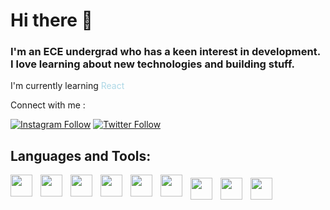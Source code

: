 # Hi there 👋

### I'm an ECE undergrad who has a keen interest in development. I love learning about new technologies and building stuff. 

I'm currently learning <span style="color:lightblue">React</span>

Connect with me : 

 [![Instagram Follow](https://img.shields.io/badge/Nikhil_vashisht-222222?style=for-the-badge&logo=Instagram)](https://www.instagram.com/nikhil_vashisht/) [![Twitter Follow](https://img.shields.io/badge/chillipaneerdry-222222?style=for-the-badge&logo=Twitter)](https://twitter.com/chillipaneerdry/) 

## Languages and Tools:
 
 <img width="35px" align="left" style="padding-right:10px;" src="https://cdn.jsdelivr.net/gh/devicons/devicon/icons/flutter/flutter-original.svg" />
 <img width="35px" align="left" style="padding-right:10px;" src="https://cdn.jsdelivr.net/gh/devicons/devicon/icons/react/react-original.svg" />
<img width="35px" align="left" style="padding-right:10px;" src="https://cdn.jsdelivr.net/gh/devicons/devicon/icons/nodejs/nodejs-original.svg" />
<img  width="35px" align="left" style="padding-right:10px;" src="https://cdn.jsdelivr.net/gh/devicons/devicon/icons/html5/html5-original.svg" />
 <img  width="35px" align="left" style="padding-right:10px;" src="https://cdn.jsdelivr.net/gh/devicons/devicon/icons/tailwindcss/tailwindcss-plain.svg" />
 <img   width="35px" align="left" style="padding-right:10px;" src="https://cdn.jsdelivr.net/gh/devicons/devicon/icons/firebase/firebase-plain.svg" />
<img   width="35px" align="left" style="padding-right:10px; padding-top:5px;" src="https://cdn.jsdelivr.net/gh/devicons/devicon/icons/javascript/javascript-plain.svg" />
<img width="35px" align="left" style="padding-right:10px; padding-top:5px;" src="https://cdn.jsdelivr.net/gh/devicons/devicon/icons/java/java-original.svg" />
 <img width="35px" align="left" style="padding-right:10px; padding-top:5px;" src="https://cdn.jsdelivr.net/gh/devicons/devicon/icons/dart/dart-plain.svg" />
          

          
           
          
          

<!--
**nikhilvashisht/nikhilvashisht** is a ✨ _special_ ✨ repository because its `README.md` (this file) appears on your GitHub profile.

Here are some ideas to get you started:

- 🔭 I’m currently working on ...
- 🌱 I’m currently learning ...
- 👯 I’m looking to collaborate on ...
- 🤔 I’m looking for help with ...
- 💬 Ask me about ...
- 📫 How to reach me: ...
- 😄 Pronouns: ...
- ⚡ Fun fact: ...
-->
